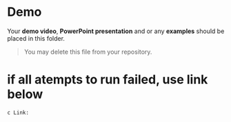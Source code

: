 # Demo
Your **demo video**, **PowerPoint presentation** and or any **examples** should be placed in this folder.

> You may delete this file from your repository.

# if all atempts to run failed, use link below
``c
Link:
``
